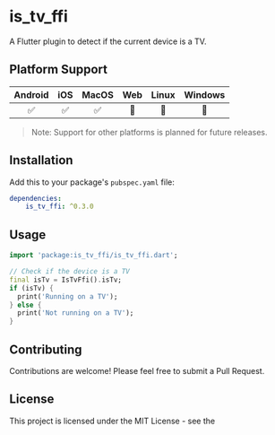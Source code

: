 # is_tv_ffi

A Flutter plugin to detect if the current device is a TV.

## Platform Support

| Android | iOS | MacOS | Web | Linux | Windows |
| :-----: | :-: | :---: | :-: | :---: | :-----: |
|   ✅    | ✅  |   ✅   | 🚧  |  🚧   |   🚧    |

> Note: Support for other platforms is planned for future releases.

## Installation

Add this to your package's `pubspec.yaml` file:

```yaml
dependencies:
    is_tv_ffi: ^0.3.0
```

## Usage

```dart
import 'package:is_tv_ffi/is_tv_ffi.dart';

// Check if the device is a TV
final isTv = IsTvFfi().isTv;
if (isTv) {
  print('Running on a TV');
} else {
  print('Not running on a TV');
}
```

## Contributing

Contributions are welcome! Please feel free to submit a Pull Request.

## License

This project is licensed under the MIT License - see the
